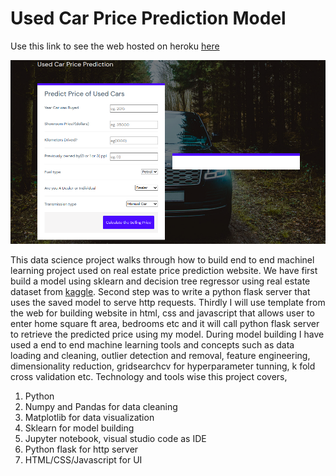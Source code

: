 # Used Car Price Prediction Model

Use this link to see the web hosted on heroku [here](https://carpredopedia.herokuapp.com)

![Preview of the Webpage](used_car.png)

This data science project walks through how to build end to end machinel learning project used on real estate price prediction website. We have first build a model using sklearn and decision tree regressor using real estate dataset from [kaggle](https://www.kaggle.com/davivieirab/real-estate-data-brazil).
Second step was to write a python flask server that uses the saved model to serve http requests. Thirdly I will use template from the web for building website in html, css and javascript that allows user to enter home square ft area, bedrooms etc and it will call python flask server to retrieve the predicted price using my model. During model building I have used a end to end machine learning tools and concepts such as data loading and cleaning, outlier detection and removal, feature engineering, dimensionality reduction, gridsearchcv for hyperparameter tunning, k fold cross validation etc. Technology and tools wise this project covers,

1. Python
2. Numpy and Pandas for data cleaning
3. Matplotlib for data visualization
4. Sklearn for model building
5. Jupyter notebook, visual studio code as IDE
6. Python flask for http server
7. HTML/CSS/Javascript for UI




